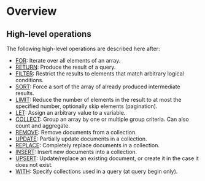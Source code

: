 # Overview

## High-level operations

The following high-level operations are described here after:

* [FOR](for.md): Iterate over all elements of an array.
* [RETURN](return.md): Produce the result of a query.
* [FILTER](filter.md): Restrict the results to elements that match arbitrary logical conditions.
* [SORT](sort.md): Force a sort of the array of already produced intermediate results.
* [LIMIT](limit.md): Reduce the number of elements in the result to at most the specified number, optionally skip elements (pagination).
* [LET](let.md): Assign an arbitrary value to a variable.
* [COLLECT](collect.md): Group an array by one or multiple group criteria. Can also count and aggregate.
* [REMOVE](remove.md): Remove documents from a collection.
* [UPDATE](update.md): Partially update documents in a collection.
* [REPLACE](replace.md): Completely replace documents in a collection.
* [INSERT](insert.md): Insert new documents into a collection.
* [UPSERT](upsert.md): Update/replace an existing document, or create it in the case it does not exist.
* [WITH](with.md): Specify collections used in a query (at query begin only).
